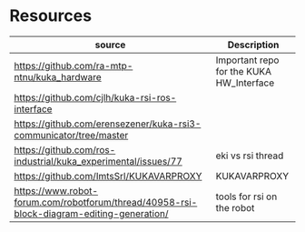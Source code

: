 # Resources

|source|Description|
|------|-----------|
|https://github.com/ra-mtp-ntnu/kuka_hardware|Important repo for the KUKA HW_Interface|
|https://github.com/cjlh/kuka-rsi-ros-interface ||
|https://github.com/erensezener/kuka-rsi3-communicator/tree/master||
|https://github.com/ros-industrial/kuka_experimental/issues/77|eki vs rsi thread|
| https://github.com/ImtsSrl/KUKAVARPROXY | KUKAVARPROXY |
| https://www.robot-forum.com/robotforum/thread/40958-rsi-block-diagram-editing-generation/ | tools for rsi on the robot|